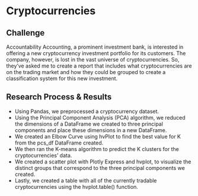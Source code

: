 # Cryptocurrencies

## Challenge
Accountability Accounting, a prominent investment bank, is interested in offering a new cryptocurrency investment portfolio for its customers. The company, however, is lost in the vast universe of cryptocurrencies. So, they’ve asked me to create a report that includes what cryptocurrencies are on the trading market and how they could be grouped to create a classification system for this new investment.

## Research Process & Results
- Using Pandas, we preprocessed a cryptocurrency dataset.
- Using the Principal Component Analysis (PCA) algorithm, we reduced the dimensions of a DataFrame we created to three principal components and place these dimensions in a new DataFrame.
- We created an Elbow Curve using hvPlot to find the best value for K from the pcs_df DataFrame created. 
- We then ran the K-means algorithm to predict the K clusters for the cryptocurrencies’ data.
- We created a scatter plot with Plotly Express and hvplot, to visualize the distinct groups that correspond to the three principal components we created.
- Lastly, we created a table with all of the currently tradable cryptocurrencies using the hvplot.table() function.
